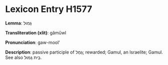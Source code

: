 # Lexicon Entry H1577

**Lemma**: גָּמוּל

**Transliteration (xlit)**: gâmûwl

**Pronunciation**: gaw-mool'

**Description**:
passive participle of גָּמַל; rewarded; Gamul, an Israelite; Gamul. See also בֵּית גָּמוּל.
